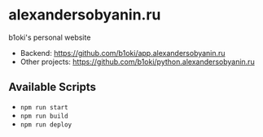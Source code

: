 # alexandersobyanin.ru
b1oki's personal website

- Backend: https://github.com/b1oki/app.alexandersobyanin.ru
- Other projects: https://github.com/b1oki/python.alexandersobyanin.ru

## Available Scripts

- `npm run start`
- `npm run build`
- `npm run deploy`
